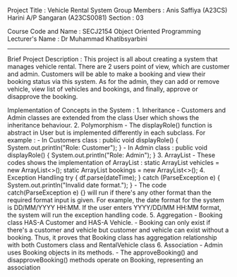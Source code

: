 Project Title : Vehicle Rental System
Group Members : Anis Saffiya (A23CS)
                Harini A/P Sangaran (A23CS0081)
Section : 03

Course Code and Name : SECJ2154 Object Oriented Programming
Lecturer's Name : Dr Muhammad Khatibsyarbini

----------------------------------------------------------------------------------------------

Brief Project Description : This project is all about creating a system that manages vehicle rental. There are 2 users point of view, which are customer and admin. Customers will be able to make a booking and view their booking status via this system. As for the admin, they can add or remove vehicle, view list of vehicles and bookings, and finally, approve or disapprove the booking. 

Implementation of Concepts in the System : 1. Inheritance
                                              - Customers and Admin classes are extended from the class User which shows the inheritance behaviour.
                                           2. Polymorphism
                                              - The displayRole() function is abstract in User but is implemented differently in each subclass. For example :
                                              - In Customers class :
                                                  public void displayRole() { System.out.println("Role: Customer"); }
                                              - In Admin class :
                                                  public void displayRole() { System.out.println("Role: Admin"); }
                                           3. ArrayList
                                              - These codes shows the implementation of ArrayList : 
                                                   static ArrayList<Vehicle> vehicles = new ArrayList<>();
                                                   static ArrayList<Booking> bookings = new ArrayList<>();
                                           4. Exception Handling 
                                                try {
                                                    df.parse(dateTime);
                                                } catch (ParseException e) {
                                                    System.out.println("Invalid date format.");
                                                }
                                              - The code catch(ParseException e) {} will run if there's any other format than the required format input is given. For example, the date format for the system is DD/MM/YYYY HH:MM. If the user enters YYYY/DD/MM HH:MM format, the system will run the exception handling code.
                                           5. Aggregation
                                              - Booking class HAS-A Customer and HAS-A Vehicle.
                                              - Booking can only exist if there's a customer and vehicle but customer and vehicle can exist without a booking. Thus, it proves that Booking class has aggregation relationship with both Customers class and RentalVehicle class
                                           6. Association
                                              - Admin uses Booking objects in its methods.
                                              - The approveBooking() and disapproveBooking() methods operate on Booking, representing an association
